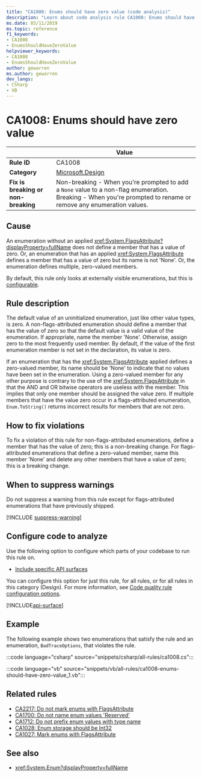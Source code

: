 ```yaml
---
title: "CA1008: Enums should have zero value (code analysis)"
description: "Learn about code analysis rule CA1008: Enums should have zero value"
ms.date: 03/11/2019
ms.topic: reference
f1_keywords:
- CA1008
- EnumsShouldHaveZeroValue
helpviewer_keywords:
- CA1008
- EnumsShouldHaveZeroValue
author: gewarren
ms.author: gewarren
dev_langs:
- CSharp
- VB
---
```

# CA1008: Enums should have zero value

| | Value |
|-|-|
| **Rule ID** |CA1008|
| **Category** |[Microsoft.Design](design-warnings.md)|
| **Fix is breaking or non-breaking** |Non-breaking - When you're prompted to add a `None` value to a non-flag enumeration. Breaking - When you're prompted to rename or remove any enumeration values.|

## Cause

An enumeration without an applied <xref:System.FlagsAttribute?displayProperty=fullName> does not define a member that has a value of zero. Or, an enumeration that has an applied <xref:System.FlagsAttribute> defines a member that has a value of zero but its name is not 'None'. Or, the enumeration defines multiple, zero-valued members.

By default, this rule only looks at externally visible enumerations, but this is [configurable](#configure-code-to-analyze).

## Rule description

The default value of an uninitialized enumeration, just like other value types, is zero. A non-flags-attributed enumeration should define a member that has the value of zero so that the default value is a valid value of the enumeration. If appropriate, name the member 'None'. Otherwise, assign zero to the most frequently used member. By default, if the value of the first enumeration member is not set in the declaration, its value is zero.

If an enumeration that has the <xref:System.FlagsAttribute> applied defines a zero-valued member, its name should be 'None' to indicate that no values have been set in the enumeration. Using a zero-valued member for any other purpose is contrary to the use of the <xref:System.FlagsAttribute> in that the AND and OR bitwise operators are useless with the member. This implies that only one member should be assigned the value zero. If multiple members that have the value zero occur in a flags-attributed enumeration, `Enum.ToString()` returns incorrect results for members that are not zero.

## How to fix violations

To fix a violation of this rule for non-flags-attributed enumerations, define a member that has the value of zero; this is a non-breaking change. For flags-attributed enumerations that define a zero-valued member, name this member 'None' and delete any other members that have a value of zero; this is a breaking change.

## When to suppress warnings

Do not suppress a warning from this rule except for flags-attributed enumerations that have previously shipped.

[!INCLUDE [suppress-warning](../../../../includes/code-analysis/suppress-warning.md)]

## Configure code to analyze

Use the following option to configure which parts of your codebase to run this rule on.

- [Include specific API surfaces](#include-specific-api-surfaces)

You can configure this option for just this rule, for all rules, or for all rules in this category (Design). For more information, see [Code quality rule configuration options](../code-quality-rule-options.md).

[!INCLUDE[api-surface](~/includes/code-analysis/api-surface.md)]

## Example

The following example shows two enumerations that satisfy the rule and an enumeration, `BadTraceOptions`, that violates the rule.

:::code language="csharp" source="snippets/csharp/all-rules/ca1008.cs":::

:::code language="vb" source="snippets/vb/all-rules/ca1008-enums-should-have-zero-value_1.vb":::

## Related rules

- [CA2217: Do not mark enums with FlagsAttribute](ca2217.md)
- [CA1700: Do not name enum values 'Reserved'](ca1700.md)
- [CA1712: Do not prefix enum values with type name](ca1712.md)
- [CA1028: Enum storage should be Int32](ca1028.md)
- [CA1027: Mark enums with FlagsAttribute](ca1027.md)

## See also

- <xref:System.Enum?displayProperty=fullName>
